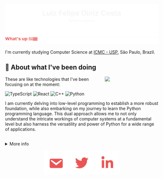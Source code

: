 <img src="./public/images/header.svg" alt="header">
    <img src="./public/images/hi.svg" alt="header">
    <p>I'm currently studying Computer Science at <a href="https://www.icmc.usp.br/">ICMC - USP</a>, São Paulo, Brazil.</p>

## :dart: About what I've been doing

<a href="https://github.com/lfelipediniz?tab=repositories">
<img width="35%" align="right" src="https://github-readme-stats.vercel.app/api/top-langs/?username=lfelipediniz&bg_color=00000000&hide_border=true&title_color=EB5454&text_color=78909C&hide=html,css,makefile,shell,gdscript" />
</a>

These are like technologies that I've been focusing on at the moment:

![TypeScript](https://img.shields.io/badge/-Typescript-blue?&logo=typescript&logoColor=white)
![React](https://img.shields.io/badge/-React-0065b8?&logo=react)
![C++](https://img.shields.io/badge/C++-0081EB.svg?style=flat&logo=c%2B%2B)
![Python](https://img.shields.io/badge/-Python-blue?&logo=python&logoColor=white)

I am currently delving into low-level programming to establish a more robust foundation, while also embarking on my journey to learn the Python programming language. This dual approach allows me to not only understand the intricate workings of computer systems at a fundamental level but also harness the versatility and power of Python for a wide range of applications.

</br>

<details>
    <summary markdown="span">More info</summary>
    <a href="https://github.com/lfelipediniz?tab=repositories">
    <img src="https://streak-stats.demolab.com?user=lfelipediniz&theme=vue-dark&hide_border=true&background=FFFFFF00&fire=EB5454&currStreakNum=EB5454&stroke=78909C&ring=EB5454&sideNums=EB5454&currStreakLabel=EB5454&sideLabels=EB5454&dates=78909C&excludeDaysLabel=EB5454" alt="GitHub Streak" />
    </a>
            
        
</details>

<p align="center">
<a href="mailto:lfediniz@gmail.com" target="blank"><img align="center" src="./public/images/mail.svg" alt="lfdinizcosta" height="80" width="80" /></a>
<a href="https://twitter.com/lfdinizcosta" target="blank"><img align="center" src="./public/images/twitter.svg" alt="lfelipedinz" height="80" width="80" /></a>
<a href="https://www.linkedin.com/in/lfelipediniz/" target="blank"><img align="center" src="./public/images/linkedin.svg" alt="lfelipedinz" height="80" width="80" /></a>
    
</p>
